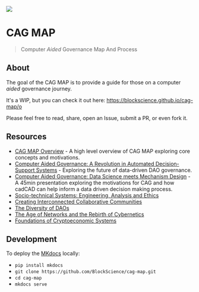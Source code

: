 ![](https://i.imgur.com/JvY17As.jpg)

# CAG MAP

> Computer *Aided* Governance Map And Process

## About

The goal of the CAG MAP is to provide a guide for those on a computer *aided* governance journey.

It's a WIP, but you can check it out here: https://blockscience.github.io/cag-map/o

Please feel free to read, share, open an Issue, submit a PR, or even fork it.

## Resources

- [CAG MAP Overview](TBD) - A high level overview of CAG MAP exploring core concepts and motivations.
- [Computer Aided Governance: A Revolution in Automated Decision-Support Systems](https://medium.com/block-science/computer-aided-governance-cag-a-revolution-in-automated-decision-support-systems-9faa009e57a2) - Exploring the future of data-driven DAO governance.
- [Computer Aided Governance: Data Science meets Mechanism Design](https://www.youtube.com/watch?v=hRF-jZHZ3co) - A 45min presentation exploring the motivations for CAG and how cadCAD can help inform a data driven decision making process.
- [Socio-technical Systems: Engineering, Analysis and Ethics](https://youtu.be/6qx-kp0j4eE)
- [Creating Interconnected Collaborative Communities](https://www.youtube.com/watch?v=nOP6anxiHkk&list=PLVoKyPUyWqgALKqT3dgEW-VP2nBGh_Cpz)
- [The Diversity of DAOs](https://www.youtube.com/watch?v=75769EjciVk&list=PLVoKyPUyWqgALKqT3dgEW-VP2nBGh_Cpz&index=17&t=1s)
- [The Age of Networks and the Rebirth of Cybernetics](https://www.youtube.com/watch?v=IyNvoYuSFII&t=161s)
- [Foundations of Cryptoeconomic Systems](https://youtu.be/HldQF_MJN_Y)

## Development

To deploy the [MKdocs](https://www.mkdocs.org/) locally:

- `pip install mkdocs`
- `git clone https://github.com/BlockScience/cag-map.git`
- `cd cag-map`
- `mkdocs serve`

